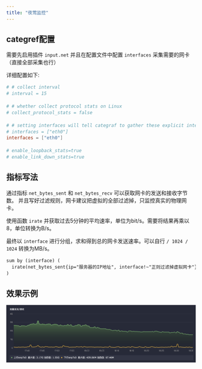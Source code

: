```yaml
---
title: "夜莺监控"
---
```


## categref配置

需要先启用插件 `input.net` 并且在配置文件中配置 `interfaces` 采集需要的网卡（直接全部采集也行）

详细配置如下:

```toml
# # collect interval
# interval = 15

# # whether collect protocol stats on Linux
# collect_protocol_stats = false

# # setting interfaces will tell categraf to gather these explicit interfaces
# interfaces = ["eth0"]
interfaces = ["eth0"]

# enable_loopback_stats=true
# enable_link_down_stats=true
```

## 指标写法

通过指标 `net_bytes_sent` 和 `net_bytes_recv` 可以获取网卡的发送和接收字节数。
并且写好过滤规则，网卡建议把虚拟的全部过滤掉，只监控真实的物理网卡。

使用函数 `irate` 并获取过去5分钟的平均速率，单位为bit/s。需要将结果再乘以8，单位转换为B/s。

最终以 `interface` 进行分组，求和得到总的网卡发送速率。可以自行 `/ 1024 / 1024` 转换为MB/s。

```txt
sum by (interface) (
  irate(net_bytes_sent{ip="服务器的IP地址", interface!~"正则过滤掉虚拟网卡"}[5m]) * 8
)
```

## 效果示例

![001](./001.png)
